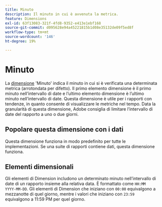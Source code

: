 ```yaml
---
title: Minuto
description: Il minuto in cui è avvenuta la metrica.
feature: Dimensions
exl-id: 63f13083-321f-4fd8-9352-e413e1ebf168
source-git-commit: d095628e94a45221815b1d08e35132de09f5ed8f
workflow-type: tm+mt
source-wordcount: '146'
ht-degree: 19%

---
```


# Minuto

La [dimensione](overview.md) &#39;Minuto&#39; indica il minuto in cui si è verificata una determinata metrica (arrotondata per difetto). Il primo elemento dimensione è il primo minuto nell’intervallo di date e l’ultimo elemento dimensione è l’ultimo minuto nell’intervallo di date. Questa dimensione è utile per i rapporti con tendenze, in quanto consente di visualizzare le metriche nel tempo. Data la granularità di questa dimensione, Adobe consiglia di limitare l’intervallo di date del rapporto a uno o due giorni.

## Popolare questa dimensione con i dati

Questa dimensione funziona in modo predefinito per tutte le implementazioni. Se una suite di rapporti contiene dati, questa dimensione funziona.

## Elementi dimensionali

Gli elementi di Dimension includono un determinato minuto nell’intervallo di date di un rapporto insieme alla relativa data. È formattato come `HH:MM YYYY-MM-DD`. Gli elementi di Dimension che iniziano con `00:00` equivalgono a mezzanotte di quel giorno, mentre i valori che iniziano con `23:59` equivalgono a 11:59 PM per quel giorno.

